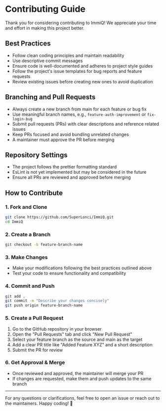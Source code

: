 # Contributing Guide

Thank you for considering contributing to ImmiQ! We appreciate your time and effort in making this project better.

## Best Practices

- Follow clean coding principles and maintain readability
- Use descriptive commit messages
- Ensure code is well-documented and adheres to project style guides
- Follow the project's issue templates for bug reports and feature requests
- Review existing issues before creating new ones to avoid duplication

## Branching and Pull Requests

- Always create a new branch from main for each feature or bug fix
- Use meaningful branch names, e.g., `feature-auth-improvement` or `fix-login-bug`
- Submit pull requests (PRs) with clear descriptions and reference related issues
- Keep PRs focused and avoid bundling unrelated changes
- A maintainer must approve the PR before merging

## Repository Settings

- The project follows the prettier formatting standard
- EsLint is not yet implemented but may be considered in the future
- Ensure all PRs are reviewed and approved before merging

## How to Contribute

### 1. Fork and Clone
```bash
git clone https://github.com/SuperLonci/ImmiQ.git
cd ImmiQ
```

### 2. Create a Branch
```bash
git checkout -b feature-branch-name
```

### 3. Make Changes
- Make your modifications following the best practices outlined above
- Test your code to ensure functionality and compatibility

### 4. Commit and Push
```bash
git add .
git commit -m "Describe your changes concisely"
git push origin feature-branch-name
```

### 5. Create a Pull Request
1. Go to the GitHub repository in your browser
2. Open the "Pull Requests" tab and click "New Pull Request"
3. Select your feature branch as the source and main as the target
4. Add a clear PR title like "Added Feature XYZ" and a short description
5. Submit the PR for review

### 6. Get Approval & Merge
- Once reviewed and approved, the maintainer will merge your PR
- If changes are requested, make them and push updates to the same branch

---

For any questions or clarifications, feel free to open an issue or reach out to the maintainers. Happy coding! 🚀